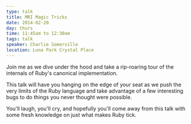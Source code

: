```yaml
---
type: talk
title: MRI Magic Tricks
date: 2014-02-20
day: thurs
time: 11:45am to 12:30am
tags: talk
speaker: Charlie Somerville
location: Luna Park Crystal Place
---
```


Join me as we dive under the hood and take a rip-roaring tour of the internals of Ruby's canonical implementation.

This talk will have you hanging on the edge of your seat as we push the very limits of the Ruby language and take advantage of a few interesting bugs to do things you never thought were possible.

You'll laugh, you'll cry, and hopefully you'll come away from this talk with some fresh knowledge on just what makes Ruby tick.